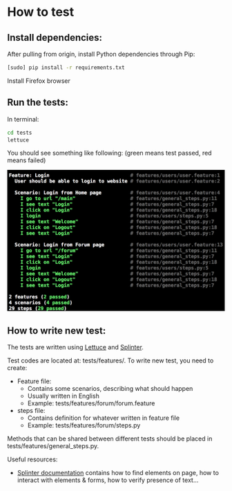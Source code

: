 # How to test

## Install dependencies:

After pulling from origin, install Python dependencies through Pip:

```bash
[sudo] pip install -r requirements.txt
```

Install Firefox browser

## Run the tests:

In terminal:

```bash
cd tests
lettuce
```

You should see something like following: (green means test passed, red means failed)

![](./images/test_results.png)

## How to write new test:

The tests are written using [Lettuce](http://lettuce.it/) and [Splinter](splinter.readthedocs.org/en/latest/).

Test codes are located at: tests/features/. To write new test, you need to create:
- Feature file:
  - Contains some scenarios, describing what should happen
  - Usually written in English
  - Example: tests/features/forum/forum.feature
- steps file:
  - Contains definition for whatever written in feature file
  - Example: tests/features/forum/steps.py

Methods that can be shared between different tests should be placed in tests/features/general_steps.py.

Useful resources:
- [Splinter documentation](https://splinter.readthedocs.org/en/latest/#features) contains how to find elements on page, how to interact with elements & forms, how to verify presence of text...
